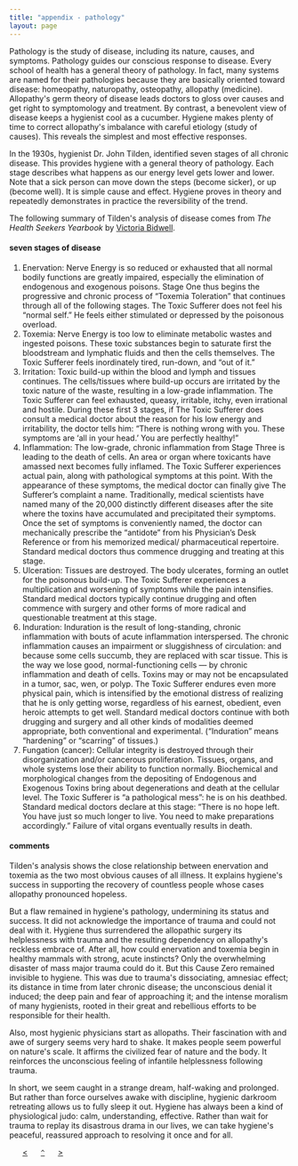 ```yaml
---
title: "appendix - pathology"
layout: page
---
```


Pathology is the study of disease, including its nature, causes, and symptoms. Pathology guides our conscious response to disease. Every school of health has a general theory of pathology. In fact, many systems are named for their pathologies because they are basically oriented toward disease: homeopathy, naturopathy, osteopathy, allopathy (medicine). Allopathy's germ theory of disease leads doctors to gloss over causes and get right to symptomology and treatment. By contrast, a benevolent view of disease keeps a hygienist cool as a cucumber. Hygiene makes plenty of time to correct allopathy's imbalance with careful etiology (study of causes). This reveals the simplest and most effective responses.

In the 1930s, hygienist Dr. John Tilden, identified seven stages of all chronic disease. This provides hygiene with a general theory of pathology. Each stage describes what happens as our energy level gets lower and lower. Note that a sick person can move down the steps (become sicker), or up (become well). It is simple cause and effect. Hygiene proves in theory and repeatedly demonstrates in practice the reversibility of the trend.

The following summary of Tilden's analysis of disease comes from _The Health Seekers Yearbook_ by [Victoria Bidwell](http://getwellstaywell.com).

#### seven stages of disease

1. Enervation: Nerve Energy is so reduced or exhausted that all normal bodily functions are greatly impaired, especially the elimination of endogenous and exogenous poisons. Stage One thus begins the progressive and chronic process of “Toxemia Toleration” that continues through all of the following stages. The Toxic Sufferer does not feel his “normal self.” He feels either stimulated or depressed by the poisonous overload.
2. Toxemia: Nerve Energy is too low to eliminate metabolic wastes and ingested poisons. These toxic substances begin to saturate first the bloodstream and lymphatic fluids and then the cells themselves. The Toxic Sufferer feels inordinately tired, run-down, and “out of it.”
3. Irritation: Toxic build-up within the blood and lymph and tissues continues. The cells/tissues where build-up occurs are irritated by the toxic nature of the waste, resulting in a low-grade inflammation. The Toxic Sufferer can feel exhausted, queasy, irritable, itchy, even irrational and hostile. During these first 3 stages, if The Toxic Sufferer does consult a medical doctor about the reason for his low energy and irritability, the doctor tells him: “There is nothing wrong with you. These symptoms are ‘all in your head.’ You are perfectly healthy!”
4. Inflammation: The low-grade, chronic inflammation from Stage Three is leading to the death of cells. An area or organ where toxicants have amassed next becomes fully inflamed. The Toxic Sufferer experiences actual pain, along with pathological symptoms at this point. With the appearance of these symptoms, the medical doctor can finally give The Sufferer’s complaint a name. Traditionally, medical scientists have named many of the 20,000 distinctly different diseases after the site where the toxins have accumulated and precipitated their symptoms. Once the set of symptoms is conveniently named, the doctor can mechanically prescribe the “antidote” from his Physician’s Desk Reference or from his memorized medical/ pharmaceutical repertoire. Standard medical doctors thus commence drugging and treating at this stage.
5. Ulceration: Tissues are destroyed. The body ulcerates, forming an outlet for the poisonous build-up. The Toxic Sufferer experiences a multiplication and worsening of symptoms while the pain intensifies. Standard medical doctors typically continue drugging and often commence with surgery and other forms of more radical and questionable treatment at this stage.
6. Induration: Induration is the result of long-standing, chronic inflammation with bouts of acute inflammation interspersed. The chronic inflammation causes an impairment or sluggishness of circulation: and because some cells succumb, they are replaced with scar tissue. This is the way we lose good, normal-functioning cells — by chronic inflammation and death of cells. Toxins may or may not be encapsulated in a tumor, sac, wen, or polyp. The Toxic Sufferer endures even more physical pain, which is intensified by the emotional distress of realizing that he is only getting worse, regardless of his earnest, obedient, even heroic attempts to get well. Standard medical doctors continue with both drugging and surgery and all other kinds of modalities deemed appropriate, both conventional and experimental. (“Induration” means “hardening” or “scarring” of tissues.)
7. Fungation (cancer): Cellular integrity is destroyed through their disorganization and/or cancerous proliferation. Tissues, organs, and whole systems lose their ability to function normally. Biochemical and morphological changes from the depositing of Endogenous and Exogenous Toxins bring about degenerations and death at the cellular level. The Toxic Sufferer is “a pathological mess”: he is on his deathbed. Standard medical doctors declare at this stage: “There is no hope left. You have just so much longer to live. You need to make preparations accordingly.” Failure of vital organs eventually results in death.

#### comments

Tilden's analysis shows the close relationship between enervation and toxemia as the two most obvious causes of all illness. It explains hygiene's success in supporting the recovery of countless people whose cases allopathy pronounced hopeless.

But a flaw remained in hygiene's pathology, undermining its status and success. It did not acknowledge the importance of trauma and could not deal with it. Hygiene thus surrendered the  allopathic surgery its helplessness with trauma and the resulting dependency on allopathy's reckless embrace of. After all, how could enervation and toxemia begin in healthy mammals with strong, acute instincts? Only the overwhelming disaster of mass major trauma could do it. But this Cause Zero remained invisible to hygiene. This was due to trauma's dissociating, amnesiac effect; its distance in time from later chronic disease; the unconscious denial it induced; the deep pain and fear of approaching it; and the intense moralism of many hygienists, rooted in their great and rebellious efforts to be responsible for their health. 

Also, most hygienic physicians start as allopaths. Their fascination with and awe of surgery seems very hard to shake. It makes people seem powerful on nature's scale. It affirms the civilized fear of nature and the body. It reinforces the unconscious feeling of infantile helplessness following trauma.

In short, we seem caught in a strange dream, half-waking and prolonged. But rather than force ourselves awake with discipline, hygienic darkroom retreating allows us to fully sleep it out. Hygiene has always been a kind of physiological judo: calm, understanding, effective. Rather than wait for trauma to replay its disastrous drama in our lives, we can take hygiene's peaceful, reassured approach to resolving it once and for all.

&nbsp;&nbsp;&nbsp;&nbsp;&nbsp;&nbsp;[&lt;](/appendix-laws-of-life)&nbsp;&nbsp;&nbsp;&nbsp;&nbsp;&nbsp;[`^`](/)&nbsp;&nbsp;&nbsp;&nbsp;&nbsp;&nbsp;[&gt;](/faq)
